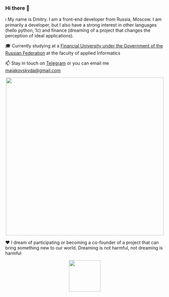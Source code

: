 ### Hi there 👋
ℹ️ My name is Dmitry. I am a front-end developer from Russia, Moscow. I am primarily a developer, but I also have a strong interest in other languages ​​(hello python, 1c) and finance (dreaming of a project that changes the perception of ideal applications).

🎓 Currently studying at a [Financial University under the Government of the Russian Federation](https://en.fa.ru/) at the faculty of applied Informatics

📫 Stay in touch on [Telegram](https://sun9-79.userapi.com/impg/7eOc6LnB8CSe2Y6UsM--EUzlhvogKfofPmBF5w/-6gPMwHOV-w.jpg?size=998x2160&quality=95&sign=1d7087afd30c7b7e6f37c16b4a49f4a7&type=album)  or you can email me majakovskyda@gmail.com

<div id="header" align="center">
  <img src="https://media.giphy.com/media/qgQUggAC3Pfv687qPC/giphy.gif" width="500"/>
</div>

❤️ I dream of participating or becoming a co-founder of a project that can bring something new to our world. Dreaming is not harmful, not dreaming is harmful

<div id="header" align="center">
  <img src="https://media.giphy.com/media/M9gbBd9nbDrOTu1Mqx/giphy.gif" width="100"/>
</div>
